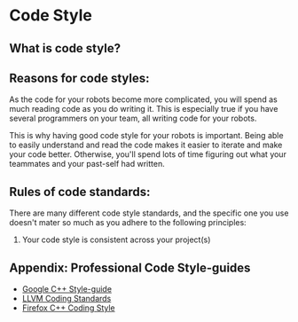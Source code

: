 # Code Style

## What is code style?

## Reasons for code styles:

As the code for your robots become more complicated, you will spend as much reading code as you do writing it. This is especially true if you have several programmers on your team, all writing code for your robots.&#x20;

This is why having good code style for your robots is important. Being able to easily understand and read the code makes it easier to iterate and make your code better. Otherwise, you'll spend lots of time figuring out what your teammates and your past-self had written.&#x20;

## Rules of code standards:

There are many different code style standards, and the specific one you use doesn't mater so much as you adhere to the following principles:

1. Your code style is consistent across your project(s)



## Appendix: Professional Code Style-guides

* [Google C++ Style-guide](https://google.github.io/styleguide/cppguide.html)
* [LLVM Coding Standards](https://llvm.org/docs/CodingStandards.html)
* [Firefox C++ Coding Style](https://firefox-source-docs.mozilla.org/code-quality/coding-style/coding\_style\_cpp.html)







##



